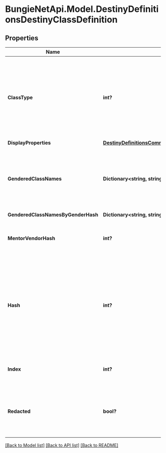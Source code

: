 # BungieNetApi.Model.DestinyDefinitionsDestinyClassDefinition
## Properties

Name | Type | Description | Notes
------------ | ------------- | ------------- | -------------
**ClassType** | **int?** | In Destiny 1, we added a convenience Enumeration for referring to classes. We&#39;ve kept it, though mostly for posterity. This is the enum value for this definition&#39;s class. | [optional] 
**DisplayProperties** | [**DestinyDefinitionsCommonDestinyDisplayPropertiesDefinition**](DestinyDefinitionsCommonDestinyDisplayPropertiesDefinition.md) |  | [optional] 
**GenderedClassNames** | **Dictionary<string, string>** | A localized string referring to the singular form of the Class&#39;s name when referred to in gendered form. Keyed by the DestinyGender. | [optional] 
**GenderedClassNamesByGenderHash** | **Dictionary<string, string>** |  | [optional] 
**MentorVendorHash** | **int?** | Mentors don&#39;t really mean anything anymore. Don&#39;t expect this to be populated. | [optional] 
**Hash** | **int?** | The unique identifier for this entity. Guaranteed to be unique for the type of entity, but not globally.  When entities refer to each other in Destiny content, it is this hash that they are referring to. | [optional] 
**Index** | **int?** | The index of the entity as it was found in the investment tables. | [optional] 
**Redacted** | **bool?** | If this is true, then there is an entity with this identifier/type combination, but BNet is not yet allowed to show it. Sorry! | [optional] 

[[Back to Model list]](../README.md#documentation-for-models) [[Back to API list]](../README.md#documentation-for-api-endpoints) [[Back to README]](../README.md)

